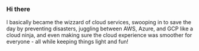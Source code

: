 ### Hi there
I basically became the wizzard of cloud services, swooping in to save the day by preventing disasters, juggling between AWS, Azure, and GCP like a cloud ninja, and even making sure the cloud experience was smoother for everyone - all while keeping things light and fun!
